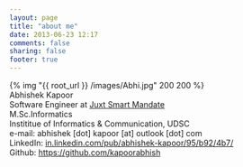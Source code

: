 ```yaml
---
layout: page
title: "about me"
date: 2013-06-23 12:17
comments: false
sharing: false
footer: true
---
```

{% img "{{ root_url }} /images/Abhi.jpg" 200 200 %}  
Abhishek Kapoor  
Software Engineer at <a href="http://juxt-smartmandate.com/">Juxt Smart Mandate</a>  
M.Sc.Informatics  
Instititue of Informatics & Communication, UDSC  
e-mail: abhishek [dot] kapoor [at] outlook [dot] com  
LinkedIn: <a href='http://in.linkedin.com/pub/abhishek-kapoor/95/b92/4b7/' target='_blank'>in.linkedin.com/pub/abhishek-kapoor/95/b92/4b7/</a>  
Github: <a href="https://github.com/kapoorabhish" target="_blank">https://github.com/kapoorabhish</a>  
